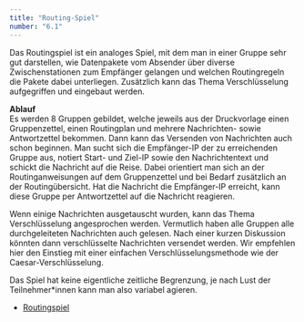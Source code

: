 ```yaml
---
title: "Routing-Spiel"
number: "6.1"
---
```


Das Routingspiel ist ein analoges Spiel, mit dem man in einer Gruppe sehr gut darstellen, wie Datenpakete vom Absender über diverse Zwischenstationen zum Empfänger gelangen und welchen Routingregeln die Pakete dabei unterliegen. Zusätzlich kann das Thema Verschlüsselung aufgegriffen und eingebaut werden.

**Ablauf**  
Es werden 8 Gruppen gebildet, welche jeweils aus der Druckvorlage einen Gruppenzettel, einen Routingplan und mehrere Nachrichten- sowie Antwortzettel bekommen. Dann kann das Versenden von Nachrichten auch schon beginnen. Man sucht sich die Empfänger-IP der zu erreichenden Gruppe aus, notiert Start- und Ziel-IP sowie den Nachrichtentext und schickt die Nachricht auf die Reise. Dabei orientiert man sich an der Routinganweisungen auf dem Gruppenzettel und bei Bedarf zusätzlich an der Routingübersicht. Hat die Nachricht die Empfänger-IP erreicht, kann diese Gruppe per Antwortzettel auf die Nachricht reagieren. 

Wenn einige Nachrichten ausgetauscht wurden, kann das Thema Verschlüsselung angesprochen werden. Vermutlich haben alle Gruppen alle durchgeleiteten Nachrichten auch gelesen. Nach einer kurzen Diskussion könnten dann verschlüsselte Nachrichten versendet werden. Wir empfehlen hier den Einstieg mit einer einfachen Verschlüsselungsmethode wie der Caesar-Verschlüsselung.

Das Spiel hat keine eigentliche zeitliche Begrenzung, je nach Lust der Teilnehmer*innen kann man also variabel agieren.


* [Routingspiel](documents/routingspiel.pdf)